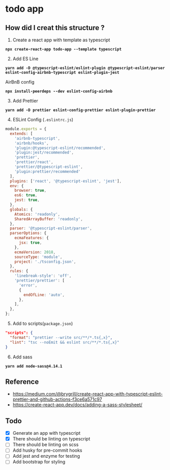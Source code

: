 # todo app

## How did I creat this structure ?

1. Create a react app with template as typescript

**`npx create-react-app todo-app --template typescript`**

2. Add ES Line

**`yarn add -D @typescript-eslint/eslint-plugin @typescript-eslint/parser eslint-config-airbnb-typescript eslint-plugin-jest`**

AirBnB config

**`npx install-peerdeps --dev eslint-config-airbnb`**

3. Add Prettier

**`yarn add -D prettier eslint-config-prettier eslint-plugin-prettier`**

4. ESLint Config (`.eslintrc.js`)

```javascript
module.exports = {
  extends: [
    'airbnb-typescript',
    'airbnb/hooks',
    'plugin:@typescript-eslint/recommended',
    'plugin:jest/recommended',
    'prettier',
    'prettier/react',
    'prettier/@typescript-eslint',
    'plugin:prettier/recommended'
  ],
  plugins: ['react', '@typescript-eslint', 'jest'],
  env: {
    browser: true,
    es6: true,
    jest: true,
  },
  globals: {
    Atomics: 'readonly',
    SharedArrayBuffer: 'readonly',
  },
  parser: '@typescript-eslint/parser',
  parserOptions: {
    ecmaFeatures: {
      jsx: true,
    },
    ecmaVersion: 2018,
    sourceType: 'module',
    project: './tsconfig.json',
  },
  rules: {
    'linebreak-style': 'off',
    'prettier/prettier': [
      'error',
      {
        endOfLine: 'auto',
      },
    ],
  },
};
```

5. Add to scripts(`package.json`)

```json
"scripts": {
  "format": "prettier --write src/**/*.ts{,x}",
  "lint": "tsc --noEmit && eslint src/**/*.ts{,x}"
}

```

6. Add sass

**`yarn add node-sass@4.14.1`**

## Reference

- https://medium.com/@brygrill/create-react-app-with-typescript-eslint-prettier-and-github-actions-f3ce6a571c97
- https://create-react-app.dev/docs/adding-a-sass-stylesheet/

## Todo

- [x] Generate an app with typescript
- [x] There should be linting on typescript
- [ ] There should be linting on scss
- [ ] Add husky for pre-commit hooks
- [ ] Add jest and enzyme for testing
- [ ] Add bootstrap for styling 
